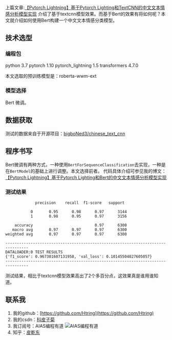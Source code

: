上篇文章:[【Pytorch Lightning】基于Pytorch Lighting和TextCNN的中文文本情感分析模型实现](https://blog.csdn.net/meiqi0538/article/details/123466819?spm=1001.2014.3001.5501) 介绍了基于textcnn模型效果。而基于Bert的效果有将如何呢？本文就介绍如何使用Bert构建一个中文文本情感分类模型。

## 技术选型
### 编程包
python 3.7
pytorch 1.10
pytorch_lightning 1.5
transformers 4.7.0

本文选取的预训练模型是：roberta-wwm-ext


### 模型选择
Bert 微调。
## 数据获取
测试的数据来自于开源项目：[bigboNed3/chinese_text_cnn](https://github.com/bigboNed3/chinese_text_cnn)

## 程序书写

Bert微调有两种方式，一种使用`BertForSequenceClassification`去实现，一种是在`BertModel`的基础上进行调整。本文选择前者。
代码具体介绍可参见我的博文：[【Pytorch Lightning】基于Pytorch Lighting和Bert的中文文本情感分析模型实现](https://blog.csdn.net/meiqi0538/article/details/123720263?spm=1001.2014.3001.5501)

### 测试结果

```text
             precision    recall  f1-score   support

           0       0.95      0.98      0.97      3144
           1       0.98      0.95      0.97      3156

    accuracy                           0.97      6300
   macro avg       0.97      0.97      0.97      6300
weighted avg       0.97      0.97      0.97      6300

--------------------------------------------------------------------------------
DATALOADER:0 TEST RESULTS
{'f1_score': 0.967301607131958, 'val_loss': 0.10145504027605057}
--------------------------------------------------------------------------------
```

测试结果，相比于textcnn模型效果高出了2个多百分点，这效果真是谁用谁知道。

## 联系我

1. 我的github：[https://github.com/Htring](https://github.com/Htring)
2. 我的csdn：[科皮子菊](https://piqiandong.blog.csdn.net/)
3. 我订阅号：AIAS编程有道
  ![AIAS编程有道](https://s2.loli.net/2022/05/05/DS37LjhBQz2xyUJ.png)
4. 知乎：[皮乾东](https://www.zhihu.com/people/piqiandong)